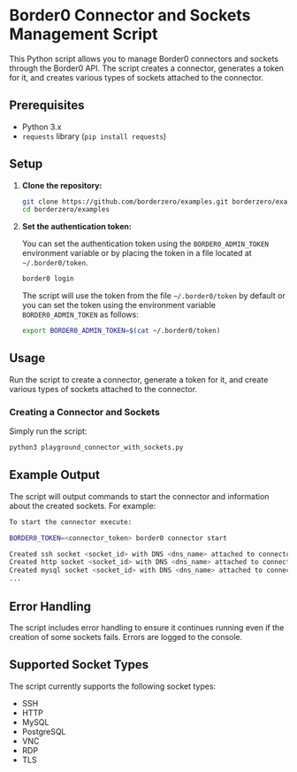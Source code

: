 
# Border0 Connector and Sockets Management Script

This Python script allows you to manage Border0 connectors and sockets through the Border0 API. The script creates a connector, generates a token for it, and creates various types of sockets attached to the connector.

## Prerequisites

- Python 3.x
- `requests` library (`pip install requests`)

## Setup

1. **Clone the repository:**

    ```sh
    git clone https://github.com/borderzero/examples.git borderzero/examples
    cd borderzero/examples
    ```

2. **Set the authentication token:**

    You can set the authentication token using the `BORDER0_ADMIN_TOKEN` environment variable or by placing the token in a file located at `~/.border0/token`.

    ```sh
    border0 login
    ```
    The script will use the token from the file `~/.border0/token` by default or you can set the token using the environment variable `BORDER0_ADMIN_TOKEN` as follows:
    ```sh
    export BORDER0_ADMIN_TOKEN=$(cat ~/.border0/token)
    ```

## Usage

Run the script to create a connector, generate a token for it, and create various types of sockets attached to the connector.

### Creating a Connector and Sockets

Simply run the script:

```sh
python3 playground_connector_with_sockets.py
```

## Example Output

The script will output commands to start the connector and information about the created sockets. For example:

```sh
To start the connector execute:

BORDER0_TOKEN=<connector_token> border0 connector start

Created ssh socket <socket_id> with DNS <dns_name> attached to connector <connector_id>.
Created http socket <socket_id> with DNS <dns_name> attached to connector <connector_id>.
Created mysql socket <socket_id> with DNS <dns_name> attached to connector <connector_id>.
...
```

## Error Handling

The script includes error handling to ensure it continues running even if the creation of some sockets fails. Errors are logged to the console.

## Supported Socket Types

The script currently supports the following socket types:
- SSH
- HTTP
- MySQL
- PostgreSQL
- VNC
- RDP
- TLS
